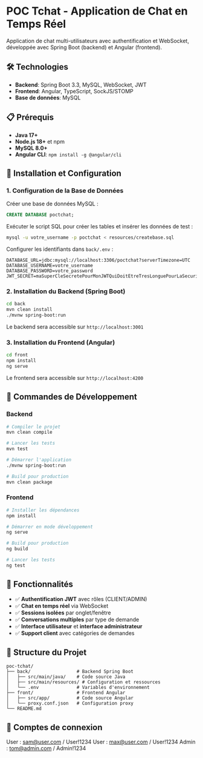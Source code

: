 # POC Tchat - Application de Chat en Temps Réel

Application de chat multi-utilisateurs avec authentification et WebSocket, développée avec Spring Boot (backend) et Angular (frontend).

## 🛠️ Technologies

- **Backend**: Spring Boot 3.3, MySQL, WebSocket, JWT
- **Frontend**: Angular, TypeScript, SockJS/STOMP
- **Base de données**: MySQL

## 📋 Prérequis

- **Java 17+**
- **Node.js 18+** et npm
- **MySQL 8.0+**
- **Angular CLI**: `npm install -g @angular/cli`

## 🚀 Installation et Configuration

### 1. Configuration de la Base de Données

Créer une base de données MySQL :
```sql
CREATE DATABASE poctchat;
```

Exécuter le script SQL pour créer les tables et insérer les données de test :
```bash
mysql -u votre_username -p poctchat < resources/createbase.sql
```

Configurer les identifiants dans `back/.env` :
```env
DATABASE_URL=jdbc:mysql://localhost:3306/poctchat?serverTimezone=UTC
DATABASE_USERNAME=votre_username
DATABASE_PASSWORD=votre_password
JWT_SECRET=maSuperCleSecretePourMonJWTQuiDoitEtreTresLonguePourLaSecurite123456789
```

### 2. Installation du Backend (Spring Boot)

```bash
cd back
mvn clean install
./mvnw spring-boot:run
```

Le backend sera accessible sur `http://localhost:3001`

### 3. Installation du Frontend (Angular)

```bash
cd front
npm install
ng serve
```

Le frontend sera accessible sur `http://localhost:4200`

## 🔧 Commandes de Développement

### Backend
```bash
# Compiler le projet
mvn clean compile

# Lancer les tests
mvn test

# Démarrer l'application
./mvnw spring-boot:run

# Build pour production
mvn clean package
```

### Frontend
```bash
# Installer les dépendances
npm install

# Démarrer en mode développement
ng serve

# Build pour production
ng build

# Lancer les tests
ng test
```

## 🌟 Fonctionnalités

- ✅ **Authentification JWT** avec rôles (CLIENT/ADMIN)
- ✅ **Chat en temps réel** via WebSocket
- ✅ **Sessions isolées** par onglet/fenêtre
- ✅ **Conversations multiples** par type de demande
- ✅ **Interface utilisateur** et **interface administrateur**
- ✅ **Support client** avec catégories de demandes

## 📁 Structure du Projet

```
poc-tchat/
├── back/                 # Backend Spring Boot
│   ├── src/main/java/    # Code source Java
│   ├── src/main/resources/ # Configuration et ressources
│   └── .env              # Variables d'environnement
├── front/                # Frontend Angular
│   ├── src/app/          # Code source Angular
│   └── proxy.conf.json   # Configuration proxy
└── README.md
```

## 🔐 Comptes de connexion

User : sam@user.com / User!1234
User : max@user.com / User!1234
Admin : tom@admin.com / Admin!1234

